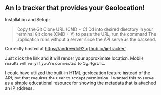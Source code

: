 ## An Ip tracker that provides your Geolocation! 

Installation and Setup-

> Copy the Git Clone URL (CMD + C)
> Cd into desired directory in your terminal 
> Git clone (CMD + V) to paste the URL, run the command
> The application runs without a server since the API serve as the backend.

Currently hosted at https://andrewdc92.github.io/ip-tracker/

Just click the link and it will render your approximate location. Mobile results will vary if you're connected to 3g/4g/LTE.

I could have utilized the built-in HTML geolocation feature instead of the API, but that requires the user to accept permission. I wanted this to serve as a simple educational resource for showing the metadata that is attached an IP address. 
